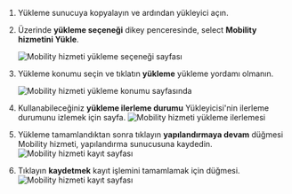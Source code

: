 1. Yükleme sunucuya kopyalayın ve ardından yükleyici açın.
2. Üzerinde **yükleme seçeneği** dikey penceresinde, select **Mobility hizmetini Yükle**.

    ![Mobility hizmeti yükleme seçeneği sayfası ](./media/site-recovery-install-mob-svc-gui/mobility1.png)
3. Yükleme konumu seçin ve tıklatın **yükleme** yükleme yordamı olmanın.

    ![Mobility hizmeti yükleme konumu sayfasında ](./media/site-recovery-install-mob-svc-gui/mobility2.png)
4. Kullanabileceğiniz **yükleme ilerleme durumu** Yükleyicisi'nin ilerleme durumunu izlemek için sayfa.
    ![Mobility hizmeti yükleme ilerlemesi](./media/site-recovery-install-mob-svc-gui/mobility3.png)

5. Yükleme tamamlandıktan sonra tıklayın **yapılandırmaya devam** düğmesi Mobility hizmeti, yapılandırma sunucusuna kaydedin.
    ![Mobility hizmeti kayıt sayfası](./media/site-recovery-install-mob-svc-gui/mobility4.png)

6. Tıklayın **kaydetmek** kayıt işlemini tamamlamak için düğmesi.
    ![Mobility hizmeti kayıt sayfası](./media/site-recovery-install-mob-svc-gui/mobility5.png)
